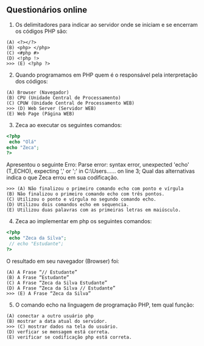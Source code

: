 ## Questionários online

1. Os delimitadores para indicar ao servidor onde se iniciam e se encerram os códigos PHP são:

~~~
(A) <?></?>
(B) <php> </php>
(C) <#php #>
(D) <!php !>
>>> (E) <?php ?>
~~~

2. Quando programamos em PHP quem é o responsável pela interpretação dos códigos:

~~~
(A) Browser (Navegador)
(B) CPU (Unidade Central de Processamento)
(C) CPUW (Unidade Central de Processamento WEB)
>>> (D) Web Server (Servidor WEB)
(E) Web Page (Página WEB)
~~~

3. Zeca ao executar os seguintes comandos:
~~~php
<?php
 echo "Olá"
echo "Zeca";
?>
~~~

Apresentou o seguinte Erro:
Parse error: syntax error, unexpected 'echo' (T_ECHO), expecting ',' or ';' in C:\Users\...... on line 3;
Qual das alternativas indica o que Zeca errou em sua codificação.

~~~
>>> (A) Não finalizou o primeiro comando echo com ponto e vírgula
(B) Não finalizou o primeiro comando echo com três pontos.
(C) Utilizou o ponto e vírgula no segundo comando echo.
(D) Utilizou dois comandos echo em sequencia.
(E) Utilizou duas palavras com as primeiras letras em maiúsculo.
~~~

4. Zeca ao implementar em php os seguintes comandos:

~~~php
<?php
 echo "Zeca da Silva";
 // echo "Estudante";
?>
~~~

O resultado em seu navegador (Browser) foi:

~~~
(A) A Frase “// Estudante”
(B) A Frase “Estudante”
(C) A Frase “Zeca da Silva Estudante”
(D) A Frase “Zeca da Silva // Estudante”
>>> (E) A Frase “Zeca da Silva”
~~~

5. O comando echo na linguagem de programação PHP, tem qual função:

~~~
(A) conectar a outro usuário php
(B) mostrar a data atual do servidor.
>>> (C) mostrar dados na tela do usuário.
(D) verficar se mensagem está correta.
(E) verificar se codificação php está correta.
~~~